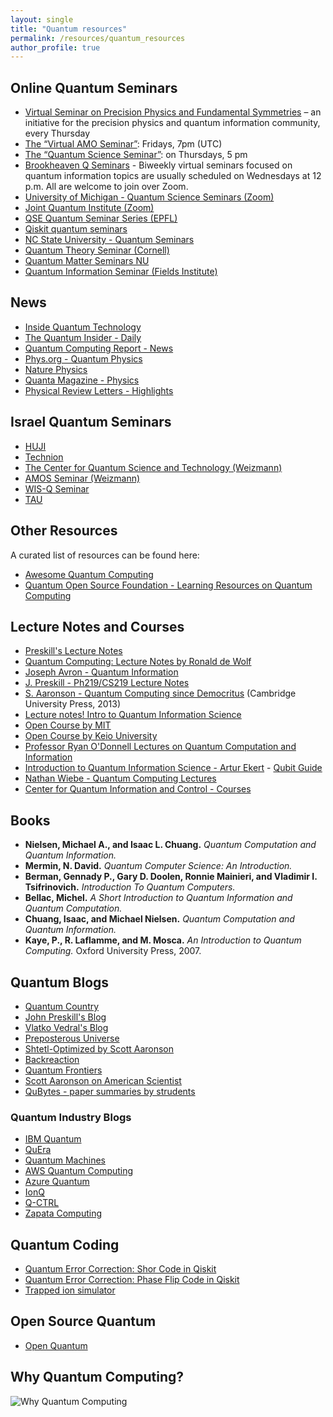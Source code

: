 ```yaml
---
layout: single
title: "Quantum resources"
permalink: /resources/quantum_resources
author_profile: true
---
```


## Online Quantum Seminars

- [Virtual Seminar on Precision Physics and Fundamental Symmetries](https://indico.cern.ch/category/12183/) – an initiative for the precision physics and quantum information community, every Thursday
- [The “Virtual AMO Seminar”](https://www.amo-seminar.com): Fridays, 7pm (UTC)
- [The “Quantum Science Seminar”](http://quantumscienceseminar.com/): on Thursdays, 5 pm
- [Brookheaven Q Seminars](https://www.bnl.gov/compsci/quantum/qseminars.php) - Biweekly virtual seminars focused on quantum information topics are usually scheduled on Wednesdays at 12 p.m. All are welcome to join over Zoom.
- [University of Michigan - Quantum Science Seminars (Zoom)](https://ece.engin.umich.edu/events/all-seminars/quantum-science-seminar/)
- [Joint Quantum Institute (Zoom)](https://jqi.umd.edu/events)
- [QSE Quantum Seminar Series (EPFL)](https://www.epfl.ch/research/domains/quantum-center/center-for-quantum-science-and-engineering/events/qse-quantum-seminar-series/)
- [Qiskit quantum seminars](https://www.youtube.com/playlist?list=PLOFEBzvs-Vvr0uEoGFo08n4-WrM_8fft2)
- [NC State University - Quantum Seminars](https://quantum.ncsu.edu/quantum-seminars/)
- [Quantum Theory Seminar (Cornell)](https://quantumtheory.physics.cornell.edu/)
- [Quantum Matter Seminars NU](https://sites.google.com/view/quantum-matter-seminar/contact-us)
- [Quantum Information Seminar (Fields Institute)](http://www.fields.utoronto.ca/activities/seminars/quantum-information-seminar)

## News

- [Inside Quantum Technology](https://www.insidequantumtechnology.com/)
- [The Quantum Insider - Daily](https://thequantuminsider.com/category/daily/)
- [Quantum Computing Report - News](https://quantumcomputingreport.com/news/)
- [Phys.org - Quantum Physics](https://phys.org/physics-news/quantum-physics/)
- [Nature Physics](https://www.nature.com/nphys/)
- [Quanta Magazine - Physics](https://www.quantamagazine.org/physics/)
- [Physical Review Letters - Highlights](https://journals.aps.org/prl/highlights)

## Israel Quantum Seminars

- [HUJI](https://phys.huji.ac.il/calendar/upcoming/events/quantum-center-seminar)
- [Technion](https://quantum.technion.ac.il/events)
- [The Center for Quantum Science and Technology (Weizmann)](https://centers.weizmann.ac.il/quantum-science-technology/events)
- [AMOS Seminar (Weizmann)](https://www.weizmann.ac.il/AMOS/seminars)
- [WIS-Q Seminar](https://www.weizmann.ac.il/complex/arnon/wis-q-seminar)
- [TAU](https://quantum.tau.ac.il/seminar-quantum-computing-July-7-2021_1950)

## Other Resources

A curated list of resources can be found here:
- [Awesome Quantum Computing](https://github.com/desireevl/awesome-quantum-computing)
- [Quantum Open Source Foundation - Learning Resources on Quantum Computing](https://www.qosf.org/learn_quantum/)

## Lecture Notes and Courses

- [Preskill's Lecture Notes](http://theory.caltech.edu/~preskill/ph219/index.html#lecture)
- [Quantum Computing: Lecture Notes by Ronald de Wolf](https://arxiv.org/pdf/1907.09415)
- [Joseph Avron - Quantum Information](https://phsites.technion.ac.il/avron/wp-content/uploads/sites/3/2021/07/Quantum_information_116031.pdf)
- [J. Preskill - Ph219/CS219 Lecture Notes](http://theory.caltech.edu/~preskill/ph219/index.html#lecture)
- [S. Aaronson - Quantum Computing since Democritus](https://www.scottaaronson.com/democritus/) (Cambridge University Press, 2013)
- [Lecture notes! Intro to Quantum Information Science](https://scottaaronson.blog/?p=3943)
- [Open Course by MIT](https://ocw.mit.edu/courses/mas-865j-quantum-information-science-spring-2006/pages/lecture-notes/)
- [Open Course by Keio University](https://www.futurelearn.com/courses/intro-to-quantum-computing)
- [Professor Ryan O'Donnell Lectures on Quantum Computation and Information](https://www.youtube.com/@RyanODonnellTeaching/playlists)
- [Introduction to Quantum Information Science - Artur Ekert](https://www.arturekert.org/iqis) - [Qubit Guide](https://qubit.guide/index)
- [Nathan Wiebe - Quantum Computing Lectures](https://www.youtube.com/@nathanwiebe5305/videos)
- [Center for Quantum Information and Control - Courses](https://cquic.unm.edu/courses/index.html)

## Books

- **Nielsen, Michael A., and Isaac L. Chuang.** *Quantum Computation and Quantum Information.*
- **Mermin, N. David.** *Quantum Computer Science: An Introduction.*
- **Berman, Gennady P., Gary D. Doolen, Ronnie Mainieri, and Vladimir I. Tsifrinovich.** *Introduction To Quantum Computers.*
- **Bellac, Michel.** *A Short Introduction to Quantum Information and Quantum Computation.*
- **Chuang, Isaac, and Michael Nielsen.** *Quantum Computation and Quantum Information.*
- **Kaye, P., R. Laflamme, and M. Mosca.** *An Introduction to Quantum Computing.* Oxford University Press, 2007.

## Quantum Blogs

- [Quantum Country](https://quantum.country/)
- [John Preskill's Blog](https://quantumfrontiers.com/author/preskill/)
- [Vlatko Vedral's Blog](https://www.vlatkovedral.com/blog/)
- [Preposterous Universe](https://www.preposterousuniverse.com/blog/)
- [Shtetl-Optimized by Scott Aaronson](https://scottaaronson.blog/)
- [Backreaction](https://backreaction.blogspot.com/)
- [Quantum Frontiers](https://quantumfrontiers.com/)
- [Scott Aaronson on American Scientist](https://www.americanscientist.org/author/scott_aaronson)
- [QuBytes - paper summaries by strudents](https://qubytes.org/)

### Quantum Industry Blogs

- [IBM Quantum](https://www.ibm.com/quantum/blog)
- [QuEra](https://www.quera.com/blog)
- [Quantum Machines](https://www.quantum-machines.co/blog/)
- [AWS Quantum Computing](https://aws.amazon.com/blogs/quantum-computing/)
- [Azure Quantum](https://azure.microsoft.com/en-us/blog/quantum/)
- [IonQ](https://ionq.com/blog)
- [Q-CTRL](https://q-ctrl.com/blog)
- [Zapata Computing](https://zapata.ai/blog/)

## Quantum Coding

- [Quantum Error Correction: Shor Code in Qiskit](https://quantumcomputinguk.org/tutorials/quantum-error-correction-shor-code-in-qiskit)
- [Quantum Error Correction: Phase Flip Code in Qiskit](https://quantumcomputinguk.org/tutorials/quantum-error-correction-phase-flip-code-in-qiskit)
- [Trapped ion simulator](https://www.ionsim.org/)

## Open Source Quantum
- [Open Quantum](https://docs.open-quantum.org/)

## Why Quantum Computing?
<img src="../images/whyqc_aaronson.jpg" alt="Why Quantum Computing" style="float: left; margin-right: 10px;">